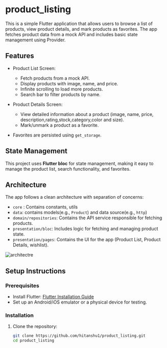 # product_listing

This is a simple Flutter application that allows users to browse a list of products, view product details, and mark products as favorites. The app fetches product data from a mock API and includes basic state management using Provider.

## Features
- Product List Screen:
  - Fetch products from a mock API.
  - Display products with image, name, and price.
  - Infinite scrolling to load more products.
  - Search bar to filter products by name.
  
- Product Details Screen:
  - View detailed information about a product (image, name, price, description,rating,stock,category,color and size).
  - Mark/unmark a product as a favorite.
  
- Favorites are persisted using `get_storage`.

## State Management
This project uses **Flutter bloc** for state management, making it easy to manage the product list, search functionality, and favorites.

## Architecture
The app follows a clean architecture with separation of concerns:
- `core` : Contains constants, utils
- `data`: contains models(e.g., `Product`) and data source(e.g., `http`)
- `domain/repositories`: Contains the API service responsible for fetching products.
- `presentation/bloc`: Includes logic for fetching and managing product state.
- `presentation/pages`: Contains the UI for the app (Product List, Product Details, wishlist).

![architectre](https://github.com/user-attachments/assets/70238536-0db3-447a-9f74-1166e41d5b5d)


## Setup Instructions

### Prerequisites
- Install Flutter: [Flutter Installation Guide](https://flutter.dev/docs/get-started/install)
- Set up an Android/iOS emulator or a physical device for testing.

### Installation
1. Clone the repository:
   ```bash
   git clone https://github.com/hitanshu1/product_listing.git
   cd product_listing

